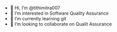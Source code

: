 - 👋 Hi, I’m @tithimitra007
- 👀 I’m interested in Software Quality Assurance 
- 🌱 I’m currently learning git 
- 💞️ I’m looking to collaborate on Qualit Assurance


<!---
tithimitra007/tithimitra007 is a ✨ special ✨ repository because its `README.md` (this file) appears on your GitHub profile.
You can click the Preview link to take a look at your changes.
--->
